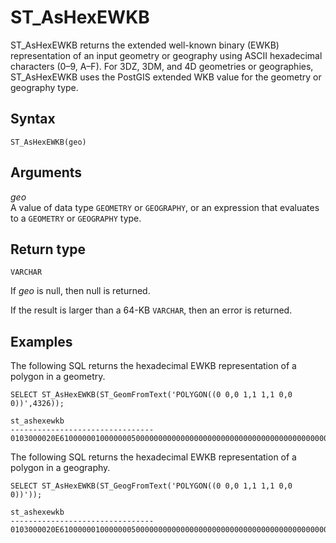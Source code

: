 # ST\_AsHexEWKB<a name="ST_AsHexEWKB-function"></a>

ST\_AsHexEWKB returns the extended well\-known binary \(EWKB\) representation of an input geometry or geography using ASCII hexadecimal characters \(0–9, A–F\)\. For 3DZ, 3DM, and 4D geometries or geographies, ST\_AsHexEWKB uses the PostGIS extended WKB value for the geometry or geography type\.

## Syntax<a name="ST_AsHexEWKB-function-syntax"></a>

```
ST_AsHexEWKB(geo)
```

## Arguments<a name="ST_AsHexEWKB-function-arguments"></a>

 *geo*   
A value of data type `GEOMETRY` or `GEOGRAPHY`, or an expression that evaluates to a `GEOMETRY` or `GEOGRAPHY` type\.

## Return type<a name="ST_AsHexEWKB-function-return"></a>

`VARCHAR`

If *geo* is null, then null is returned\. 

If the result is larger than a 64\-KB `VARCHAR`, then an error is returned\. 

## Examples<a name="ST_AsHexEWKB-function-examples"></a>

The following SQL returns the hexadecimal EWKB representation of a polygon in a geometry\. 

```
SELECT ST_AsHexEWKB(ST_GeomFromText('POLYGON((0 0,0 1,1 1,1 0,0 0))',4326));
```

```
st_ashexewkb
--------------------------------
0103000020E61000000100000005000000000000000000000000000000000000000000000000000000000000000000F03F000000000000F03F000000000000F03F000000000000F03F000000000000000000000000000000000000000000000000
```

The following SQL returns the hexadecimal EWKB representation of a polygon in a geography\. 

```
SELECT ST_AsHexEWKB(ST_GeogFromText('POLYGON((0 0,0 1,1 1,1 0,0 0))'));
```

```
st_ashexewkb
--------------------------------
0103000020E61000000100000005000000000000000000000000000000000000000000000000000000000000000000F03F000000000000F03F000000000000F03F000000000000F03F000000000000000000000000000000000000000000000000
```